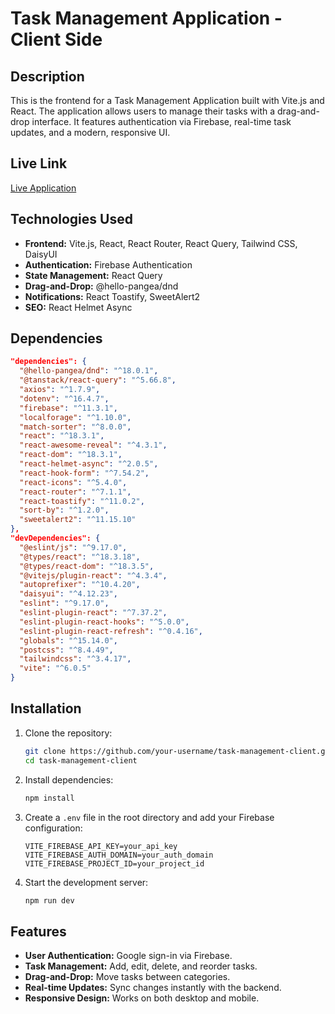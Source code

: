 # Task Management Application - Client Side

## Description

This is the frontend for a Task Management Application built with Vite.js and React. The application allows users to manage their tasks with a drag-and-drop interface. It features authentication via Firebase, real-time task updates, and a modern, responsive UI.

## Live Link

[Live Application](https://task-sorter-by-ashraf.web.app/)

## Technologies Used

- **Frontend:** Vite.js, React, React Router, React Query, Tailwind CSS, DaisyUI
- **Authentication:** Firebase Authentication
- **State Management:** React Query
- **Drag-and-Drop:** @hello-pangea/dnd
- **Notifications:** React Toastify, SweetAlert2
- **SEO:** React Helmet Async

## Dependencies

```json
"dependencies": {
  "@hello-pangea/dnd": "^18.0.1",
  "@tanstack/react-query": "^5.66.8",
  "axios": "^1.7.9",
  "dotenv": "^16.4.7",
  "firebase": "^11.3.1",
  "localforage": "^1.10.0",
  "match-sorter": "^8.0.0",
  "react": "^18.3.1",
  "react-awesome-reveal": "^4.3.1",
  "react-dom": "^18.3.1",
  "react-helmet-async": "^2.0.5",
  "react-hook-form": "^7.54.2",
  "react-icons": "^5.4.0",
  "react-router": "^7.1.1",
  "react-toastify": "^11.0.2",
  "sort-by": "^1.2.0",
  "sweetalert2": "^11.15.10"
},
"devDependencies": {
  "@eslint/js": "^9.17.0",
  "@types/react": "^18.3.18",
  "@types/react-dom": "^18.3.5",
  "@vitejs/plugin-react": "^4.3.4",
  "autoprefixer": "^10.4.20",
  "daisyui": "^4.12.23",
  "eslint": "^9.17.0",
  "eslint-plugin-react": "^7.37.2",
  "eslint-plugin-react-hooks": "^5.0.0",
  "eslint-plugin-react-refresh": "^0.4.16",
  "globals": "^15.14.0",
  "postcss": "^8.4.49",
  "tailwindcss": "^3.4.17",
  "vite": "^6.0.5"
}
```

## Installation

1. Clone the repository:
   ```sh
   git clone https://github.com/your-username/task-management-client.git
   cd task-management-client
   ```
2. Install dependencies:
   ```sh
   npm install
   ```
3. Create a `.env` file in the root directory and add your Firebase configuration:
   ```env
   VITE_FIREBASE_API_KEY=your_api_key
   VITE_FIREBASE_AUTH_DOMAIN=your_auth_domain
   VITE_FIREBASE_PROJECT_ID=your_project_id
   ```
4. Start the development server:
   ```sh
   npm run dev
   ```

## Features

- **User Authentication:** Google sign-in via Firebase.
- **Task Management:** Add, edit, delete, and reorder tasks.
- **Drag-and-Drop:** Move tasks between categories.
- **Real-time Updates:** Sync changes instantly with the backend.
- **Responsive Design:** Works on both desktop and mobile.

```
```

